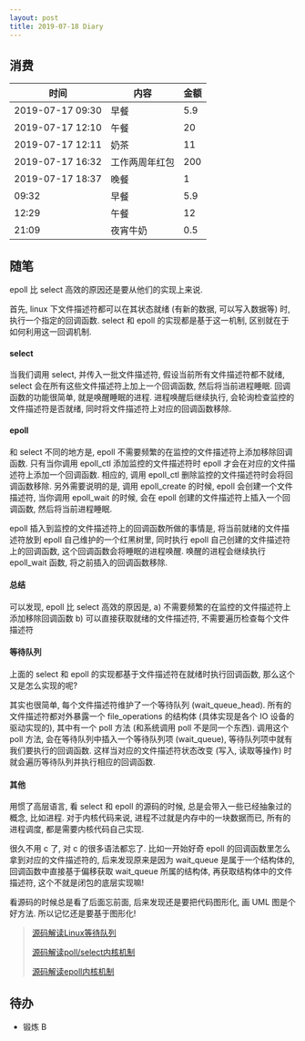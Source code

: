 ```yaml
---
layout: post
title: 2019-07-18 Diary
---
```


## 消费

| 时间 | 内容 | 金额 |
| - | - | - |
| 2019-07-17 09:30 | 早餐 | 5.9 |
| 2019-07-17 12:10 | 午餐 | 20 |
| 2019-07-17 12:11 | 奶茶 | 11 |
| 2019-07-17 16:32 | 工作两周年红包 | 200 |
| 2019-07-17 18:37 | 晚餐 | 1 |
| 09:32 | 早餐 | 5.9 |
| 12:29 | 午餐 | 12 |
| 21:09 | 夜宵牛奶 | 0.5 |

## 随笔

epoll 比 select 高效的原因还是要从他们的实现上来说.

首先, linux 下文件描述符都可以在其状态就绪 (有新的数据, 可以写入数据等) 时, 执行一个指定的回调函数.
select 和 epoll 的实现都是基于这一机制, 区别就在于如何利用这一回调机制.

#### select

当我们调用 select, 并传入一批文件描述符, 假设当前所有文件描述符都不就绪, select 会在所有这些文件描述符上加上一个回调函数, 
然后将当前进程睡眠. 回调函数的功能很简单, 就是唤醒睡眠的进程. 进程唤醒后继续执行, 会轮询检查监控的文件描述符是否就绪,
同时将文件描述符上对应的回调函数移除.

#### epoll

和 select 不同的地方是, epoll 不需要频繁的在监控的文件描述符上添加移除回调函数.
只有当你调用 epoll_ctl 添加监控的文件描述符时 epoll 才会在对应的文件描述符上添加一个回调函数.
相应的, 调用 epoll_ctl 删除监控的文件描述符时会将回调函数移除. 另外需要说明的是, 调用 epoll_create 的时候,
epoll 会创建一个文件描述符, 当你调用 epoll_wait 的时候, 会在 epoll 创建的文件描述符上插入一个回调函数,
然后将当前进程睡眠.

epoll 插入到监控的文件描述符上的回调函数所做的事情是, 将当前就绪的文件描述符放到 epoll 自己维护的一个红黑树里,
同时执行 epoll 自己创建的文件描述符上的回调函数, 这个回调函数会将睡眠的进程唤醒. 唤醒的进程会继续执行 epoll_wait 函数, 
将之前插入的回调函数移除.

#### 总结

可以发现, epoll 比 select 高效的原因是, a) 不需要频繁的在监控的文件描述符上添加移除回调函数
b) 可以直接获取就绪的文件描述符, 不需要遍历检查每个文件描述符

#### 等待队列

上面的 select 和 epoll 的实现都基于文件描述符在就绪时执行回调函数, 那么这个又是怎么实现的呢?

其实也很简单, 每个文件描述符维护了一个等待队列 (wait_queue_head). 所有的文件描述符都对外暴露一个 file_operations 的结构体 (具体实现是各个 IO 设备的驱动实现的), 其中有一个 poll 方法 (和系统调用 poll 不是同一个东西). 调用这个 poll 方法, 
会在等待队列中插入一个等待队列项 (wait_queue), 等待队列项中就有我们要执行的回调函数.
这样当对应的文件描述符状态改变 (写入, 读取等操作) 时就会遍历等待队列并执行相应的回调函数.

#### 其他

用惯了高层语言, 看 select 和 epoll 的源码的时候, 总是会带入一些已经抽象过的概念, 比如进程.
对于内核代码来说, 进程不过就是内存中的一块数据而已, 所有的进程调度, 都是需要内核代码自己实现.

很久不用 c 了, 对 c 的很多语法都忘了. 比如一开始好奇 epoll 的回调函数里怎么拿到对应的文件描述符的,
后来发现原来是因为 wait_queue 是属于一个结构体的, 回调函数中直接基于偏移获取 wait_queue 所属的结构体,
再获取结构体中的文件描述符, 这个不就是闭包的底层实现嘛!

看源码的时候总是看了后面忘前面, 后来发现还是要把代码图形化, 画 UML 图是个好方法.
所以记忆还是要基于图形化!

> [源码解读Linux等待队列](http://gityuan.com/2018/12/02/linux-wait-queue/)
>
> [源码解读poll/select内核机制](http://gityuan.com/2019/01/05/linux-poll-select/)
>
> [源码解读epoll内核机制](http://gityuan.com/2019/01/06/linux-epoll/)

## 待办

- 锻炼 B
